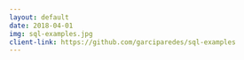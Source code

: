 ```yaml
---
layout: default
date: 2018-04-01
img: sql-examples.jpg
client-link: https://github.com/garciparedes/sql-examples
---
```

